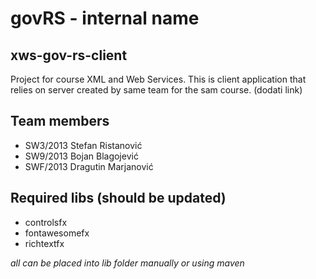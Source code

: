 # govRS - internal name
## xws-gov-rs-client
Project for course XML and Web Services. This is client application that relies on server created by same team for the sam course. (dodati link)

## Team members
- SW3/2013 Stefan Ristanović
- SW9/2013 Bojan Blagojević
- SWF/2013 Dragutin Marjanović

## Required libs (should be updated)
- controlsfx
- fontawesomefx
- richtextfx

_all can be placed into lib folder manually or using maven_